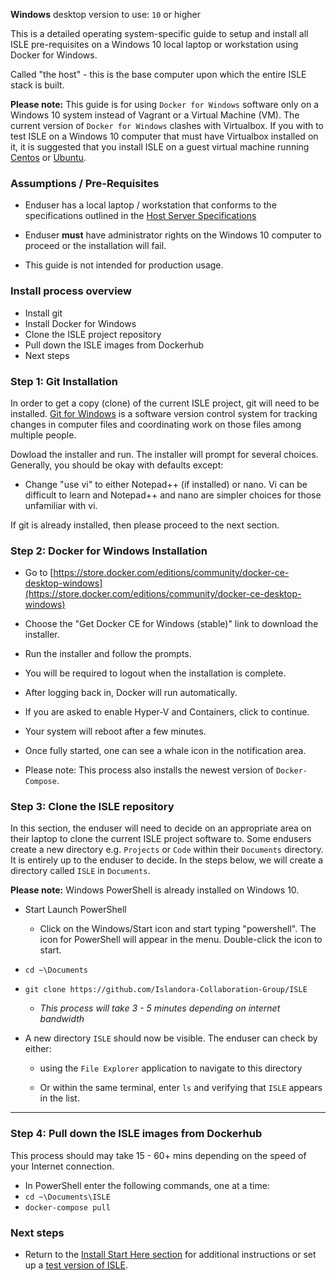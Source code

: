 **Windows** desktop version to use: `10` or higher

This is a detailed operating system-specific guide to setup and install all ISLE pre-requisites on a Windows 10 local laptop or workstation using Docker for Windows.

Called "the host" - this is the base computer upon which the entire ISLE stack is built.

**Please note:** This guide is for using `Docker for Windows` software only on a Windows 10 system instead of Vagrant or a Virtual Machine (VM).  The current version of `Docker for Windows` clashes with Virtualbox.  If you with to test ISLE on a Windows 10 computer that must have Virtualbox installed on it, it is suggested that you install ISLE on a guest virtual machine running [Centos](install_on_centos.md) or [Ubuntu](install_on_ubuntu_1804.md).

### Assumptions / Pre-Requisites

* Enduser has a local laptop / workstation that conforms to the specifications outlined in the [Host Server Specifications](host_server_system_specifications.md)

* Enduser **must** have administrator rights on the Windows 10 computer to proceed or the installation will fail.

* This guide is not intended for production usage.

### Install process overview

* Install git
* Install Docker for Windows
* Clone the ISLE project repository
* Pull down the ISLE images from Dockerhub
* Next steps

### Step 1: Git Installation
In order to get a copy (clone) of the current ISLE project, git will need to be installed. [Git for Windows](https://gitforwindows.org/) is a software version control system for tracking changes in computer files and coordinating work on those files among multiple people.

Dowload the installer and run.  The installer will prompt for several choices.  Generally, you should be okay with defaults except:

* Change "use vi" to either Notepad++ (if installed) or nano.  Vi can be difficult to learn and Notepad++ and nano are simpler choices for those unfamiliar with vi.

If git is already installed, then please proceed to the next section.

### Step 2: Docker for Windows Installation

* Go to [https://store.docker.com/editions/community/docker-ce-desktop-windows](https://store.docker.com/editions/community/docker-ce-desktop-windows)

* Choose the "Get Docker CE for Windows (stable)" link to download the installer. 

* Run the installer and follow the prompts.  

* You will be required to logout when the installation is complete.  

* After logging back in, Docker will run automatically.  

* If you are asked to enable Hyper-V and Containers, click to continue.  

* Your system will reboot after a few minutes.

* Once fully started, one can see a whale icon in the notification area.  

* Please note: This process also installs the newest version of `Docker-Compose`.

### Step 3: Clone the ISLE repository

In this section, the enduser will need to decide on an appropriate area on their laptop to clone the current ISLE project software to. Some endusers create a new directory e.g. `Projects` or `Code` within their `Documents` directory. It is entirely up to the enduser to decide. In the steps below, we will create a directory called `ISLE` in `Documents`.

**Please note:** Windows PowerShell is already installed on Windows 10.  

* Start Launch PowerShell

    * Click on the Windows/Start icon and start typing "powershell".  The icon for PowerShell will appear in the menu. Double-click the icon to start.

* `cd ~\Documents`

* `git clone https://github.com/Islandora-Collaboration-Group/ISLE`

   * _This process will take 3 - 5 minutes depending on internet bandwidth_

* A new directory `ISLE` should now be visible. The enduser can check by either:

    * using the `File Explorer` application to navigate to this directory

    * Or within the same terminal, enter `ls`  and verifying that `ISLE` appears in the list.

---

### Step 4: Pull down the ISLE images from Dockerhub

This process should may take 15 - 60+ mins depending on the speed of your Internet connection.

* In PowerShell enter the following commands, one at a time:
* `cd ~\Documents\ISLE `
* `docker-compose pull`

### Next steps

* Return to the [Install Start Here section](../install_start_here.md) for additional instructions or set up a [test version of ISLE](02_installation_test/ild_installation_guide/).
